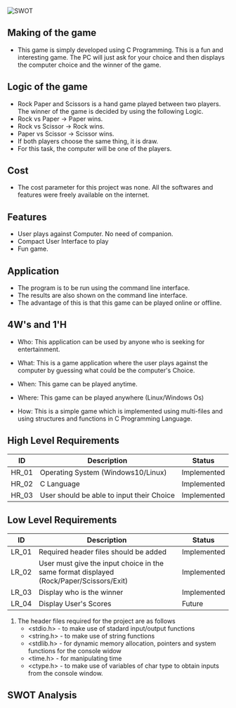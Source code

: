 
![SWOT](https://user-images.githubusercontent.com/69076776/114832737-707cc580-9dec-11eb-8cb0-117cf94c8237.png)
## Making of the game

*   This game is simply developed using C Programming. This is a fun and interesting game. The PC will just ask for your choice and then displays the computer choice and the winner of the game.

## Logic of the game

*   Rock Paper and Scissors is a hand game played between two players. The winner of the game is decided by using the following Logic.
*   Rock vs Paper -> Paper wins.
*   Rock vs Scissor -> Rock wins.
*   Paper vs Scissor -> Scissor wins.
*   If both players choose the same thing, it is draw.
*   For this task, the computer will be one of the players.

## Cost

*   The cost parameter for this project was none. All the softwares and features were freely available on the internet.

## Features

*   User plays against Computer. No need of companion.
*   Compact User Interface to play
*   Fun game.

## Application

*   The program is to be run using the command line interface.
*   The results are also shown on the command line interface.
*   The advantage of this is that this game can be played online or offline.

## 4W's and 1'H

*   Who:
    This application can be used by anyone who is seeking for entertainment.

*   What:
    This is a game application where the user plays against the computer by guessing what could be the computer's Choice.
  
*   When:
    This game can be played anytime.
  
*   Where:
    This game can be played anywhere (Linux/Windows Os)
  
*   How:
    This is a simple game which is implemented using multi-files and using structures and functions in C Programming Language.
  
## High Level Requirements

ID    | Description                               | Status      |
------|-------------------------------------------|-------------|
HR_01 | Operating System (Windows10/Linux)        | Implemented |
HR_02 | C Language                                | Implemented |
HR_03 | User should be able to input their Choice | Implemented |


## Low Level Requirements

ID    | Description                                                                             | Status      |
------|-----------------------------------------------------------------------------------------|-------------|
LR_01 | Required header files should be added                                                   | Implemented |
LR_02 | User must give the input choice in the same format displayed (Rock/Paper/Scissors/Exit) | Implemented |
LR_03 | Display who is the winner                                                               | Implemented |
LR_04 | Display User's Scores                                                                   | Future      |

1. The header files required for the project are as follows
   *  <stdio.h> - to make use of stadard input/output functions
   *  <string.h> - to make use of string functions
   *  <stdlib.h> - for dynamic memory allocation, pointers and system functions for the console widow
   *  <time.h> - for manipulating time
   *  <ctype.h> - to make use of variables of char type to obtain inputs from the console window.

## SWOT Analysis


  




